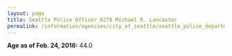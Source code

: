 ```yaml
---
layout: page
title: Seattle Police Officer 6278 Michael R. Lancaster
permalink: /information/agencies/city_of_seattle/seattle_police_department/copbook/6278/
---
```


**Age as of Feb. 24, 2016:** 44.0
